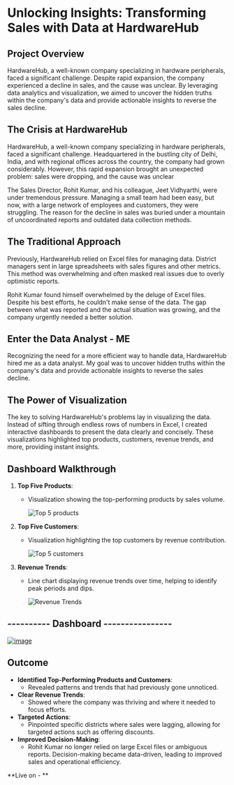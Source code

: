 # Unlocking Insights: Transforming Sales with Data at HardwareHub

## Project Overview

HardwareHub, a well-known company specializing in hardware peripherals, faced a significant challenge. Despite rapid expansion, the company experienced a decline in sales, and the cause was unclear. By leveraging data analytics and visualization, we aimed to uncover the hidden truths within the company's data and provide actionable insights to reverse the sales decline.

## The Crisis at HardwareHub

HardwareHub, a well-known company specializing in hardware peripherals, faced a significant challenge. Headquartered in the bustling city of Delhi, India, and with regional offices across the country, the company had grown considerably. However, this rapid expansion brought an unexpected problem: sales were dropping, and the cause was unclear

The Sales Director, Rohit Kumar, and his colleague, Jeet Vidhyarthi, were under tremendous pressure. Managing a small team had been easy, but now, with a large network of employees and customers, they were struggling. The reason for the decline in sales was buried under a mountain of uncoordinated reports and outdated data collection methods.

## The Traditional Approach

Previously, HardwareHub relied on Excel files for managing data. District managers sent in large spreadsheets with sales figures and other metrics. This method was overwhelming and often masked real issues due to overly optimistic reports.

Rohit Kumar found himself overwhelmed by the deluge of Excel files. Despite his best efforts, he couldn't make sense of the data. The gap between what was reported and the actual situation was growing, and the company urgently needed a better solution.

## Enter the Data Analyst - ME

Recognizing the need for a more efficient way to handle data, HardwareHub hired me as a data analyst. My goal was to uncover hidden truths within the company's data and provide actionable insights to reverse the sales decline.

## The Power of Visualization

The key to solving HardwareHub's problems lay in visualizing the data. Instead of sifting through endless rows of numbers in Excel, I created interactive dashboards to present the data clearly and concisely. These visualizations highlighted top products, customers, revenue trends, and more, providing instant insights.

## Dashboard Walkthrough

1. **Top Five Products**:
   
   - Visualization showing the top-performing products by sales volume.
     
      ![Top 5 products](https://github.com/user-attachments/assets/98ace9a6-04a7-437b-b70b-43359b1d4503)

3. **Top Five Customers**:
   
   - Visualization highlighting the top customers by revenue contribution.
     
      ![Top 5 customers](https://github.com/user-attachments/assets/588468eb-dbba-4460-acbd-7b9bdf1350e5)

5. **Revenue Trends**:
   
   - Line chart displaying revenue trends over time, helping to identify peak periods and dips.
     
      ![Revenue Trends](https://github.com/user-attachments/assets/0559d9a9-afb5-4f42-b127-633b1416ecde)

## ---------- Dashboard ----------------



[![image](https://github.com/user-attachments/assets/0bd4c0d8-b2c6-49db-9433-24056631582b)](https://public.tableau.com/app/profile/shivam.kumar6993/viz/SalesDashboard_17224823975760/Dashboard1?publish=yes)

## Outcome

- **Identified Top-Performing Products and Customers**:
  - Revealed patterns and trends that had previously gone unnoticed.
- **Clear Revenue Trends**:
  - Showed where the company was thriving and where it needed to focus efforts.
- **Targeted Actions**:
  - Pinpointed specific districts where sales were lagging, allowing for targeted actions such as offering discounts.
- **Improved Decision-Making**:
  - Rohit Kumar no longer relied on large Excel files or ambiguous reports. Decision-making became data-driven, leading to improved sales and operational efficiency.

**Live on - **
